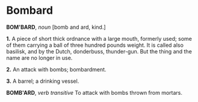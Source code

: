 # Bombard

**BOM'BARD**, _noun_ \[bomb and ard, kind.\]

**1.** A piece of short thick ordnance with a large mouth, formerly used; some of them carrying a ball of three hundred pounds weight. It is called also basilisk, and by the Dutch, donderbuss, thunder-gun. But the thing and the name are no longer in use.

**2.** An attack with bombs; bombardment.

**3.** A barrel; a drinking vessel.

**BOMB'ARD**, _verb transitive_ To attack with bombs thrown from mortars.